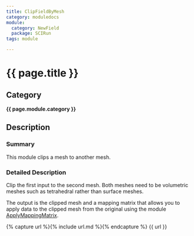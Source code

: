 ```yaml
---
title: ClipFieldByMesh
category: moduledocs
module:
  category: NewField
  package: SCIRun
tags: module

---
```


# {{ page.title }}

## Category

**{{ page.module.category }}**

## Description

### Summary

This module clips a mesh to another mesh.

### Detailed Description

Clip the first input to the second mesh. Both meshes need to be volumetric meshes such as tetrahedral rather than surface meshes.

The output is the clipped mesh and a mapping matrix that allows you to apply data to the clipped mesh from the original using the module [ApplyMappingMatrix](applymappingmatrix).

{% capture url %}{% include url.md %}{% endcapture %}
{{ url }}
